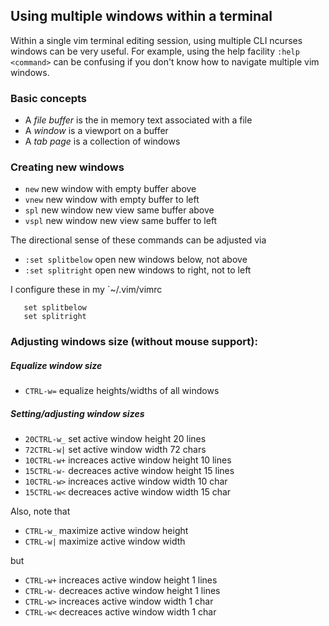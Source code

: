 ## Using multiple windows within a terminal 
Within a single vim terminal editing session, using multiple
CLI ncurses windows can be very useful.  For example,
using the help facility `:help <command>` can be confusing
if you don't know how to navigate multiple vim windows.

### Basic concepts
* A _file buffer_ is the in memory text associated with a file
* A _window_ is a viewport on a buffer
* A _tab page_ is a collection of windows

### Creating new windows
* `new`  new window with empty buffer above
* `vnew` new window with empty buffer to left
* `spl`  new window new view same buffer above
* `vspl` new window new view same buffer to left

The directional sense of these commands can be adjusted via
* `:set splitbelow`  open new windows below, not above
* `:set splitright`  open new windows to right, not to left

I configure these in my `~/.vim/vimrc
```
   set splitbelow
   set splitright
```

### Adjusting windows size (without mouse support):

##### Equalize window size
* `CTRL-w=`   equalize heights/widths of all windows

##### Setting/adjusting window sizes
* `20CTRL-w_` set active window height 20 lines
* `72CTRL-w|` set active window width 72 chars
* `10CTRL-w+` increaces active window height 10 lines
* `15CTRL-w-` decreaces active window height 15 lines
* `10CTRL-w>` increaces active window width 10 char
* `15CTRL-w<` decreaces active window width 15 char

Also, note that
* `CTRL-w_`   maximize active window height
* `CTRL-w|`   maximize active window width

but
* `CTRL-w+`   increaces active window height 1 lines
* `CTRL-w-`   decreaces active window height 1 lines
* `CTRL-w>`   increaces active window width 1 char
* `CTRL-w<`   decreaces active window width 1 char

